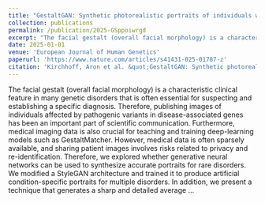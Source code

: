 ```yaml
---
title: "GestaltGAN: Synthetic photorealistic portraits of individuals with rare genetic disorders"
collection: publications
permalink: /publication/2025-GSppoiwrgd
excerpt: "The facial gestalt (overall facial morphology) is a characteristic clinical feature in many genetic disorders that is often essential for suspecting and establishing a specific diagnosis. Therefore, publishing images of individuals affected by pathogenic variants in disease-associated genes has been an important part of scientific communication. Furthermore, medical imaging data is also crucial for teaching and training deep-learning models such as GestaltMatcher. However, medical data is often sparsely available, and sharing patient images involves risks related to privacy and re-identification [...]"
date: 2025-01-01
venue: 'European Journal of Human Genetics'
paperurl: 'https://www.nature.com/articles/s41431-025-01787-z'
citation: 'Kirchhoff, Aron et al. &quot;GestaltGAN: Synthetic photorealistic portraits of individuals with rare genetic disorders.&quot; European Journal of Human Genetics. Springer International Publishing, 2025'
---
```

The facial gestalt (overall facial morphology) is a characteristic clinical feature in many genetic disorders that is often essential for suspecting and establishing a specific diagnosis. Therefore, publishing images of individuals affected by pathogenic variants in disease-associated genes has been an important part of scientific communication. Furthermore, medical imaging data is also crucial for teaching and training deep-learning models such as GestaltMatcher. However, medical data is often sparsely available, and sharing patient images involves risks related to privacy and re-identification. Therefore, we explored whether generative neural networks can be used to synthesize accurate portraits for rare disorders. We modified a StyleGAN architecture and trained it to produce artificial condition-specific portraits for multiple disorders. In addition, we present a technique that generates a sharp and detailed average ...
